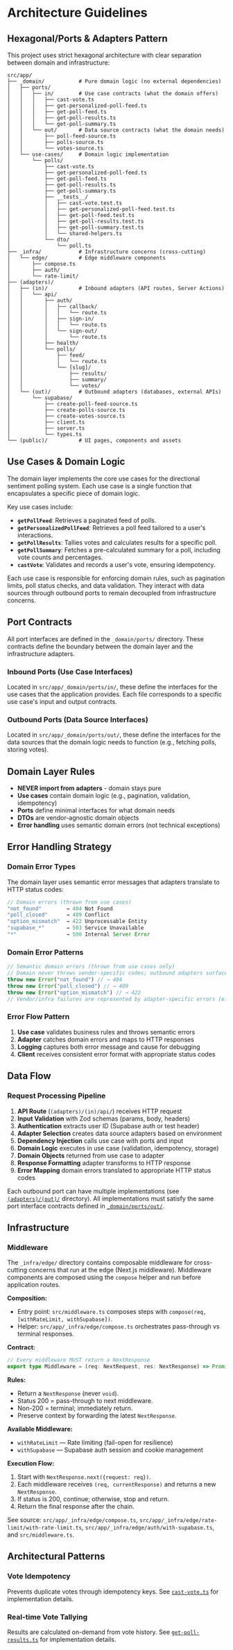 # Architecture Guidelines

## Hexagonal/Ports & Adapters Pattern

This project uses strict hexagonal architecture with clear separation between domain and infrastructure:

```
src/app/
├── _domain/           # Pure domain logic (no external dependencies)
│   ├── ports/
│   │   ├── in/        # Use case contracts (what the domain offers)
│   │   │   ├── cast-vote.ts
│   │   │   ├── get-personalized-poll-feed.ts
│   │   │   ├── get-poll-feed.ts
│   │   │   ├── get-poll-results.ts
│   │   │   └── get-poll-summary.ts
│   │   └── out/       # Data source contracts (what the domain needs)
│   │       ├── poll-feed-source.ts
│   │       ├── polls-source.ts
│   │       └── votes-source.ts
│   └── use-cases/     # Domain logic implementation
│       └── polls/
│           ├── cast-vote.ts
│           ├── get-personalized-poll-feed.ts
│           ├── get-poll-feed.ts
│           ├── get-poll-results.ts
│           ├── get-poll-summary.ts
│           ├── __tests__/
│           │   ├── cast-vote.test.ts
│           │   ├── get-personalized-poll-feed.test.ts
│           │   ├── get-poll-feed.test.ts
│           │   ├── get-poll-results.test.ts
│           │   ├── get-poll-summary.test.ts
│           │   └── shared-helpers.ts
│           └── dto/
│               └── poll.ts
├── _infra/            # Infrastructure concerns (cross-cutting)
│   └── edge/          # Edge middleware components
│       ├── compose.ts
│       ├── auth/
│       └── rate-limit/
├── (adapters)/
│   ├── (in)/          # Inbound adapters (API routes, Server Actions)
│   │   └── api/
│   │       ├── auth/
│   │       │   ├── callback/
│   │       │   │   └── route.ts
│   │       │   ├── sign-in/
│   │       │   │   └── route.ts
│   │       │   └── sign-out/
│   │       │       └── route.ts
│   │       ├── health/
│   │       └── polls/
│   │           ├── feed/
│   │           │   └── route.ts
│   │           └── [slug]/
│   │               ├── results/
│   │               ├── summary/
│   │               └── votes/
│   └── (out)/         # Outbound adapters (databases, external APIs)
│       └── supabase/
│           ├── create-poll-feed-source.ts
│           ├── create-polls-source.ts
│           ├── create-votes-source.ts
│           ├── client.ts
│           ├── server.ts
│           └── types.ts
└── (public)/          # UI pages, components and assets
```

## Use Cases & Domain Logic

The domain layer implements the core use cases for the directional sentiment polling system. Each use case is a single function that encapsulates a specific piece of domain logic.

Key use cases include:

- **`getPollFeed`**: Retrieves a paginated feed of polls.
- **`getPersonalizedPollFeed`**: Retrieves a poll feed tailored to a user's interactions.
- **`getPollResults`**: Tallies votes and calculates results for a specific poll.
- **`getPollSummary`**: Fetches a pre-calculated summary for a poll, including vote counts and percentages.
- **`castVote`**: Validates and records a user's vote, ensuring idempotency.

Each use case is responsible for enforcing domain rules, such as pagination limits, poll status checks, and data validation. They interact with data sources through outbound ports to remain decoupled from infrastructure concerns.

## Port Contracts

All port interfaces are defined in the `_domain/ports/` directory. These contracts define the boundary between the domain layer and the infrastructure adapters.

### Inbound Ports (Use Case Interfaces)

Located in `src/app/_domain/ports/in/`, these define the interfaces for the use cases that the application provides. Each file corresponds to a specific use case's input and output contracts.

### Outbound Ports (Data Source Interfaces)

Located in `src/app/_domain/ports/out/`, these define the interfaces for the data sources that the domain logic needs to function (e.g., fetching polls, storing votes).

## Domain Layer Rules

- **NEVER import from adapters** - domain stays pure
- **Use cases** contain domain logic (e.g., pagination, validation, idempotency)
- **Ports** define minimal interfaces for what domain needs
- **DTOs** are vendor-agnostic domain objects
- **Error handling** uses semantic domain errors (not technical exceptions)

## Error Handling Strategy

### Domain Error Types

The domain layer uses semantic error messages that adapters translate to HTTP status codes:

```typescript
// Domain errors (thrown from use cases)
"not_found"        → 404 Not Found
"poll_closed"      → 409 Conflict
"option_mismatch"  → 422 Unprocessable Entity
"supabase_*"       → 503 Service Unavailable
"*"                → 500 Internal Server Error
```

### Domain Error Patterns

```typescript
// Semantic domain errors (thrown from use cases only)
// Domain never throws vendor-specific codes; outbound adapters surface those.
throw new Error("not_found") // → 404
throw new Error("poll_closed") // → 409
throw new Error("option_mismatch") // → 422
// Vendor/infra failures are represented by adapter-specific errors (e.g., "supabase_query_failed")
```

### Error Flow Pattern

1. **Use case** validates business rules and throws semantic errors
2. **Adapter** catches domain errors and maps to HTTP responses
3. **Logging** captures both error message and cause for debugging
4. **Client** receives consistent error format with appropriate status codes

## Data Flow

### Request Processing Pipeline

1. **API Route** (`(adapters)/(in)/api/`) receives HTTP request
2. **Input Validation** with Zod schemas (params, body, headers)
3. **Authentication** extracts user ID (Supabase auth or test header)
4. **Adapter Selection** creates data source adapters based on environment
5. **Dependency Injection** calls use case with ports and input
6. **Domain Logic** executes in use case (validation, idempotency, storage)
7. **Domain Objects** returned from use case to adapter
8. **Response Formatting** adapter transforms to HTTP response
9. **Error Mapping** domain errors translated to appropriate HTTP status codes

Each outbound port can have multiple implementations (see [`(adapters)/(out)/`](<../src/app/(adapters)/(out)/>) directory). All implementations must satisfy the same port interface contracts defined in [`_domain/ports/out/`](../src/app/_domain/ports/out/).

## Infrastructure

### Middleware

The `_infra/edge/` directory contains composable middleware for cross-cutting concerns that run at the edge (Next.js middleware). Middleware components are composed using the `compose` helper and run before application routes.

**Composition:**

- Entry point: `src/middleware.ts` composes steps with `compose(req, [withRateLimit, withSupabase])`.
- Helper: `src/app/_infra/edge/compose.ts` orchestrates pass-through vs terminal responses.

**Contract:**

```ts
// Every middleware MUST return a NextResponse
export type Middleware = (req: NextRequest, res: NextResponse) => Promise<NextResponse> | NextResponse
```

**Rules:**

- Return a `NextResponse` (never `void`).
- Status 200 = pass-through to next middleware.
- Non-200 = terminal; immediately return.
- Preserve context by forwarding the latest `NextResponse`.

**Available Middleware:**

- `withRateLimit` — Rate limiting (fail-open for resilience)
- `withSupabase` — Supabase auth session and cookie management

**Execution Flow:**

1. Start with `NextResponse.next({request: req})`.
2. Each middleware receives `(req, currentResponse)` and returns a new `NextResponse`.
3. If status is 200, continue; otherwise, stop and return.
4. Return the final response after the chain.

See source: `src/app/_infra/edge/compose.ts`, `src/app/_infra/edge/rate-limit/with-rate-limit.ts`, `src/app/_infra/edge/auth/with-supabase.ts`, and `src/middleware.ts`.

## Architectural Patterns

### Vote Idempotency

Prevents duplicate votes through idempotency keys. See [`cast-vote.ts`](../src/app/_domain/use-cases/polls/cast-vote.ts) for implementation details.

### Real-time Vote Tallying

Results are calculated on-demand from vote history. See [`get-poll-results.ts`](../src/app/_domain/use-cases/polls/get-poll-results.ts) for implementation details.
